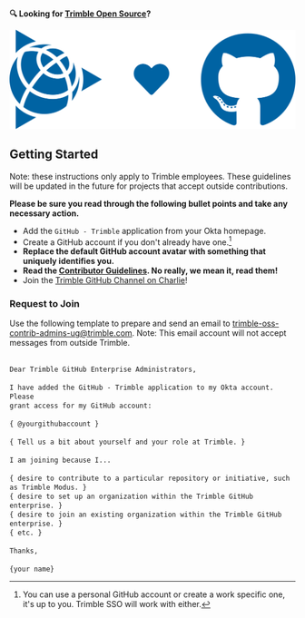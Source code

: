 **🔍 Looking for [Trimble Open Source](https://github.com/trimble-oss)?**

![Trimble <3 GitHub](/assets/img/trimble-heart-github.svg)

## Getting Started

Note: these instructions only apply to Trimble employees. These guidelines will be updated in the future for projects that accept outside contributions.

**Please be sure you read through the following bullet points and take any necessary action.**

- Add the `GitHub - Trimble` application from your Okta homepage.
- Create a GitHub account if you don't already have one.[^1]
- **Replace the default GitHub account avatar with something that uniquely identifies you.**
- **Read the [Contributor Guidelines](/guidelines/index.md). No really, we mean it, read them!**
- Join the [Trimble GitHub Channel on Charlie](https://app.happeo.com/channels/204800003/TrimbleGithub)!

### Request to Join

Use the following template to prepare and send an email to [trimble-oss-contrib-admins-ug@trimble.com](mailto:trimble-oss-contrib-admins-ug@trimble.com). Note: This email account will not accept messages from outside Trimble.

```text

Dear Trimble GitHub Enterprise Administrators,

I have added the GitHub - Trimble application to my Okta account. Please
grant access for my GitHub account:

{ @yourgithubaccount }

{ Tell us a bit about yourself and your role at Trimble. }

I am joining because I...

{ desire to contribute to a particular repository or initiative, such as Trimble Modus. }
{ desire to set up an organization within the Trimble GitHub enterprise. }
{ desire to join an existing organization within the Trimble GitHub enterprise. }
{ etc. }

Thanks,

{your name}

```

[^1]: You can use a personal GitHub account or create a work specific one, it's up to you. Trimble SSO will work with either.
